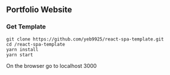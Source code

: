 ## Portfolio Website


### Get Template

```
git clone https://github.com/yeb9925/react-spa-template.git
cd /react-spa-template
yarn install
yarn start
```

On the browser go to localhost 3000
